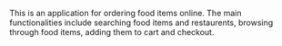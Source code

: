 This is an application for ordering food items online. The main functionalities include searching food items and restaurents, browsing through food items, adding them to cart and checkout.